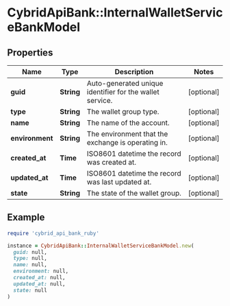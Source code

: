 # CybridApiBank::InternalWalletServiceBankModel

## Properties

| Name | Type | Description | Notes |
| ---- | ---- | ----------- | ----- |
| **guid** | **String** | Auto-generated unique identifier for the wallet service. | [optional] |
| **type** | **String** | The wallet group type. | [optional] |
| **name** | **String** | The name of the account. | [optional] |
| **environment** | **String** | The environment that the exchange is operating in. | [optional] |
| **created_at** | **Time** | ISO8601 datetime the record was created at. | [optional] |
| **updated_at** | **Time** | ISO8601 datetime the record was last updated at. | [optional] |
| **state** | **String** | The state of the wallet group. | [optional] |

## Example

```ruby
require 'cybrid_api_bank_ruby'

instance = CybridApiBank::InternalWalletServiceBankModel.new(
  guid: null,
  type: null,
  name: null,
  environment: null,
  created_at: null,
  updated_at: null,
  state: null
)
```

